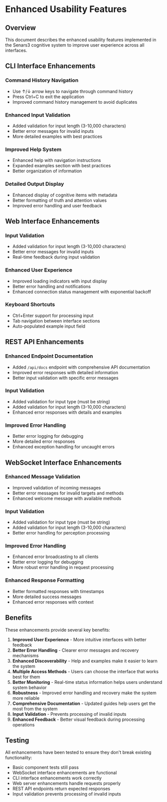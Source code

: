 # Enhanced Usability Features

## Overview
This document describes the enhanced usability features implemented in the Senars3 cognitive system to improve user experience across all interfaces.

## CLI Interface Enhancements

### Command History Navigation
- Use ↑/↓ arrow keys to navigate through command history
- Press Ctrl+C to exit the application
- Improved command history management to avoid duplicates

### Enhanced Input Validation
- Added validation for input length (3-10,000 characters)
- Better error messages for invalid inputs
- More detailed examples with best practices

### Improved Help System
- Enhanced help with navigation instructions
- Expanded examples section with best practices
- Better organization of information

### Detailed Output Display
- Enhanced display of cognitive items with metadata
- Better formatting of truth and attention values
- Improved error handling and user feedback

## Web Interface Enhancements

### Input Validation
- Added validation for input length (3-10,000 characters)
- Better error messages for invalid inputs
- Real-time feedback during input validation

### Enhanced User Experience
- Improved loading indicators with input display
- Better error handling and notifications
- Enhanced connection status management with exponential backoff

### Keyboard Shortcuts
- Ctrl+Enter support for processing input
- Tab navigation between interface sections
- Auto-populated example input field

## REST API Enhancements

### Enhanced Endpoint Documentation
- Added `/api/docs` endpoint with comprehensive API documentation
- Improved error responses with detailed information
- Better input validation with specific error messages

### Input Validation
- Added validation for input type (must be string)
- Added validation for input length (3-10,000 characters)
- Enhanced error responses with details and examples

### Improved Error Handling
- Better error logging for debugging
- More detailed error responses
- Enhanced exception handling for uncaught errors

## WebSocket Interface Enhancements

### Enhanced Message Validation
- Improved validation of incoming messages
- Better error messages for invalid targets and methods
- Enhanced welcome message with available methods

### Input Validation
- Added validation for input type (must be string)
- Added validation for input length (3-10,000 characters)
- Better error handling for perception processing

### Improved Error Handling
- Enhanced error broadcasting to all clients
- Better error logging for debugging
- More robust error handling in request processing

### Enhanced Response Formatting
- Better formatted responses with timestamps
- More detailed success messages
- Enhanced error responses with context

## Benefits

These enhancements provide several key benefits:

1. **Improved User Experience** - More intuitive interfaces with better feedback
2. **Better Error Handling** - Clearer error messages and recovery mechanisms
3. **Enhanced Discoverability** - Help and examples make it easier to learn the system
4. **Multiple Access Methods** - Users can choose the interface that works best for them
5. **Better Monitoring** - Real-time status information helps users understand system behavior
6. **Robustness** - Improved error handling and recovery make the system more reliable
7. **Comprehensive Documentation** - Updated guides help users get the most from the system
8. **Input Validation** - Prevents processing of invalid inputs
9. **Enhanced Feedback** - Better visual feedback during processing operations

## Testing

All enhancements have been tested to ensure they don't break existing functionality:
- Basic component tests still pass
- WebSocket interface enhancements are functional
- CLI interface enhancements work correctly
- Web server enhancements handle requests properly
- REST API endpoints return expected responses
- Input validation prevents processing of invalid inputs